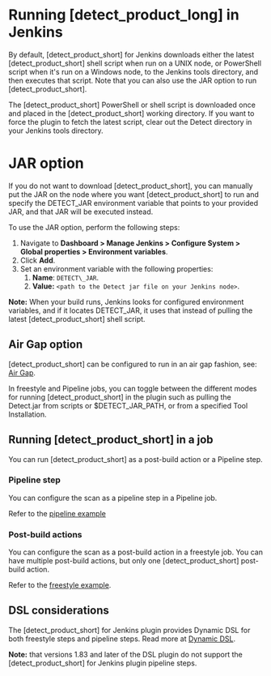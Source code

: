# Running [detect_product_long] in Jenkins

By default, [detect_product_short] for Jenkins downloads either the latest [detect_product_short] shell script when run on a UNIX node, or PowerShell script when it's run on a Windows node, to the Jenkins tools directory, and then executes that script. Note that you can also use the JAR option to run [detect_product_short].

The [detect_product_short] PowerShell or shell script is downloaded once and placed in the [detect_product_short] working directory. If you want to force the plugin to fetch the latest script, clear out the Detect directory in your Jenkins tools directory.

# **JAR option**
If you do not want to download [detect_product_short], you can manually put the JAR on the node where you want [detect_product_short] to run and specify the DETECT\_JAR environment variable that points to your provided JAR, and that JAR will be executed instead. 

To use the JAR option, perform the following steps:

1. Navigate to **Dashboard > Manage Jenkins > Configure System > Global properties > Environment variables**. 
1. Click **Add**.
1. Set an environment variable with the following properties:
   1. **Name**: `DETECT\_JAR`.
   1. **Value:** `<path to the Detect jar file on your Jenkins node>`.
   
**Note:** When your build runs, Jenkins looks for configured environment variables, and if it locates DETECT\_JAR, it uses that instead of pulling the latest [detect_product_short] shell script.
## Air Gap option
[detect_product_short] can be configured to run in an air gap fashion, see: [Air Gap](../../downloadingandinstalling/airgap.md).

In freestyle and Pipeline jobs, you can toggle between the different modes for running [detect_product_short] in the plugin such as pulling the Detect.jar from scripts or $DETECT\_JAR\_PATH, or from a specified Tool Installation.
## Running [detect_product_short] in a job
You can run [detect_product_short] as a post-build action or a Pipeline step.
### Pipeline step
You can configure the scan as a pipeline step in a Pipeline job.

Refer to the [pipeline example](../../integrations/jenkinsplugin/jenkinspipelinejob.md)
### Post-build actions
You can configure the scan as a post-build action in a freestyle job. You can have multiple post-build actions, but only one [detect_product_short] post-build action.

Refer to the [freestyle example](../../integrations/jenkinsplugin/jenkinsfreestylejob.md).
## DSL considerations
The [detect_product_short] for Jenkins plugin provides Dynamic DSL for both freestyle steps and pipeline steps. Read more at [Dynamic DSL](https://github.com/jenkinsci/job-dsl-plugin/wiki/Dynamic-DSL).

**Note:** that versions 1.83 and later of the DSL plugin do not support the [detect_product_short] for Jenkins plugin pipeline steps.
